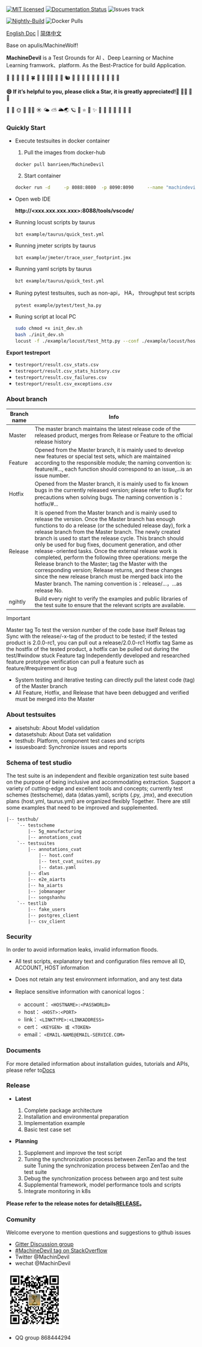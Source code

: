 [![MIT licensed](https://img.shields.io/badge/license-MIT-brightgreen.svg)](LICENSE)
[![Documentation Status](https://readthedocs.org/projects/machinedevil/badge/?version=latest)](https://machinedevil.readthedocs.io/zh_CN/latest/?badge=latest)
![Issues track](https://img.shields.io/github/issues/banrieen/MachineDevil)
<!-- ![GitHub code size in bytes](https://img.shields.io/github/languages/code-size/banrieen/MachineDevil) -->
<!-- [![Gitter](https://badges.gitter.im/MachineDevil/community.svg)](https://gitter.im/MachineDevil/community?utm_source=badge&utm_medium=badge&utm_campaign=pr-badge)[![codecov](https://codecov.io/gh/banrieen/MachineDevil/branch/master/graph/badge.svg?token=G8VGS1DTR4)](https://codecov.io/gh/banrieen/MachineDevil) -->
<!-- [![Travis](https://www.travis-ci.com/banrieen/MachineDevil.svg?branch=master)](https://www.travis-ci.com/banrieen/MachineDevil) -->
[![Nightly-Build](https://github.com/banrieen/MachineDevil/actions/workflows/CI-Nightly.yml/badge.svg)](https://github.com/banrieen/MachineDevil/actions/workflows/CI-Nightly.yml)
![Docker Pulls](https://img.shields.io/docker/pulls/banrieen/machinedevil)



<!-- ![GitHub Latest download](https://img.shields.io/github/downloads/banrieen/MachineDevil/latest/total?style=plastic) -->
<!-- [![codeql-analysis Actions Status](https://github.com/banrieen/MachineDevil/workflows/codeql-analysis/badge.svg)](https://github.com/banrieen/MachineDevil/actions)
[![nightly-build Actions Status](https://github.com/banrieen/MachineDevil/workflows/nightly-build/badge.svg)](https://github.com/banrieen/MachineDevil/actions) -->


[English Doc](README.md) | [简体中文](README_zh_CN.md)

Base on apulis/MachineWolf!

**MachineDevil** is a Test Grounds for AI 、Deep Learning or Machine Learning framwork、platform. As the Best-Practice for build Application.

🍃 🍂 🍁 🍄 🐚 🍀 🌾 💐 🌷🦥 🐁 🐀 🐿 🦔 🐾 🐉 🐲 🌵 🎄 🌲 🌳 🌴 🌱

**😄 If it’s helpful to you, please click a Star, it is greatly appreciated!🍻 🥂💕 💞 💓**

🌼 🌻 🌞 🌝 🌛🌈 ☀️ 🌤 ⛅️ 🌥🌏 🪐 💫 ⭐️ 🌟 ✨ 🍐 🍊 🍋 🍌 🍉 🍇 🍓

### Quickly Start

* Execute testsuites in docker container

    1. Pull the images from docker-hub
    
    `docker pull banrieen/MachineDevil`

    2. Start container
    
    ```bash
    docker run -d     -p 8088:8080  -p 8090:8090     --name "machindevil"  -v "${PWD}:/workspace"  --env NOTEBOOK_ARGS="--NotebookApp.notebook_dir=/home"  --shm-size 2048m  --restart always     banrieen/MachineDevil:latest
    ```
* Open web IDE

    **http://<xxx.xxx.xxx.xxx>:8088/tools/vscode/**
    
* Running locust scripts by taurus

    `bzt example/taurus/quick_test.yml`

* Running jmeter scripts by taurus

    `bzt example/jmeter/trace_user_footprint.jmx`

* Running yaml scripts by taurus 

    `bzt example/taurus/quick_test.yml`

* Runing pytest testsuites, such as non-api， HA， throughput test scripts

    `pytest example/pytest/test_ha.py`
    
* Runing script at local PC

    ```bash
    sudo chmod +x init_dev.sh
    bash ./init_dev.sh
    locust -f ./example/locust/test_http.py --conf ./example/locust/host.conf
    ```
**Export testreport**

* `testreport/result.csv_stats.csv`
* `testreport/result.csv_stats_history.csv`
* `testreport/result.csv_failures.csv`
* `testreport/result.csv_exceptions.csv`

### About branch


| Branch name |Info|
| ----------- | -------------------------------------------------------------------- |
| Master      | The master branch maintains the latest release code of the released product, merges from Release or Feature to the official release history|
| Feature     | Opened from the Master branch, it is mainly used to develop new features or special test sets, which are maintained according to the responsible module; the naming convention is: feature/#..., each function should correspond to an issue,...is an issue number. |
| Hotfix      |	Opened from the Master branch, it is mainly used to fix known bugs in the currently released version; please refer to Bugfix for precautions when solving bugs. The naming convention is：hotfix/#... |
| Release	  | It is opened from the Master branch and is mainly used to release the version. Once the Master branch has enough functions to do a release (or the scheduled release day), fork a release branch from the Master branch. The newly created branch is used to start the release cycle. This branch should only be used for bug fixes, document generation, and other release-oriented tasks. Once the external release work is completed, perform the following three operations: merge the Release branch to the Master; tag the Master with the corresponding version; Release returns, and these changes since the new release branch must be merged back into the Master branch. The naming convention is：release/...，...as release No.|
| ngihtly     | Build every night to verify the examples and public libraries of the test suite to ensure that the relevant scripts are available.|

> [!IMPORTANT]
> Master tag To test the version number of the code base itself
> Releas tag Sync with the release/-x-tag of the product to be tested; if the tested product is 2.0.0-rc1, you can pull out a release/2.0.0-rc1
> Hotfix tag Same as the hostfix of the tested product, a hotfix can be pulled out during the test/#window stuck
> Feature tag Independently developed and researched feature prototype verification can pull a feature such as feature/#requirement or bug

* System testing and iterative testing can directly pull the latest code (tag) of the Master branch
* All Feature, Hotfix, and Release that have been debugged and verified must be merged into the Master


### About testsuites

* aisetshub:    About Model validation
* datasetshub:  About Data set validation
* testhub:      Platform, component test cases and scripts
* issuesboard:  Synchronize issues and reports

### Schema of test studio

The test suite is an independent and flexible organization test suite based on the purpose of being inclusive and accommodating extraction. Support a variety of cutting-edge and excellent tools and concepts; currently test schemes (testscheme), data (datas.yaml), scripts (.py, .jmx), and execution plans (host.yml, taurus.yml) are organized flexibly Together.
There are still some examples that need to be improved and supplemented.

``` direction
|-- testhub/
    `-- testscheme
        |-- 5g_manufacturing
        |-- annotations_cvat
    `-- testsuites
        |-- annotations_cvat
            |-- host.conf
            |-- test_cvat_suites.py
            |-- datas.yaml
        |-- dlws
        |-- e2e_aiarts
        |-- ha_aiarts
        |-- jobmanager
        |-- songshanhu
    `-- testlib
        |-- fake_users
        |-- postgres_client
        |-- csv_client
```

### Security

In order to avoid information leaks, invalid information floods.

* All test scripts, explanatory text and configuration files remove all ID, ACCOUNT, HOST information
* Does not retain any test environment information, and any test data
* Replace sensitive information with canonical logos：

    + account： `<HOSTNAME>:<PASSWORLD>`
    + host： `<HOST>:<PORT>`
    + link： `<LINKTYPE>:<LINKADDRESS>`
    + cert： `<KEYGEN> 或 <TOKEN>`
    + email： `<EMAIL-NAME@EMAIL-SERVICE.COM>`

### Documents 

For more detailed information about installation guides, tutorials and APIs, please refer to[Docs](docs/zh_CN)

### Release

* **Latest**

    1. Complete package architecture
    2. Installation and environmental preparation
    3. Implementation example
    4. Basic test case set

* **Planning**

    1. Supplement and improve the test script
    2. Tuning the synchronization process between ZenTao and the test suite Tuning the synchronization process between ZenTao and the test suite
    3. Debug the synchronization process between argo and test suite
    4. Supplemental framework, model performance tools and scripts
    5. Integrate monitoring in k8s

**Please refer to the release notes for details[RELEASE](./RELEASE.md)。**

### Comunity

Welcome everyone to mention questions and suggestions to github issues

* [Gitter Discussion group](https://gitter.im/banrieen/MachineDevilHome?utm_source=share-link&utm_medium=link&utm_campaign=share-link)
* [#MachineDevil tag on StackOverflow](https://stackoverflow.com/search?q=%23MachineDevil)
* Twitter @MachinDevil
* wechat @MachinDevil

<p align="left">
<img src="docs/static/wechat_public.jpg" width="150"/>
</p>

* QQ group 868444294 

